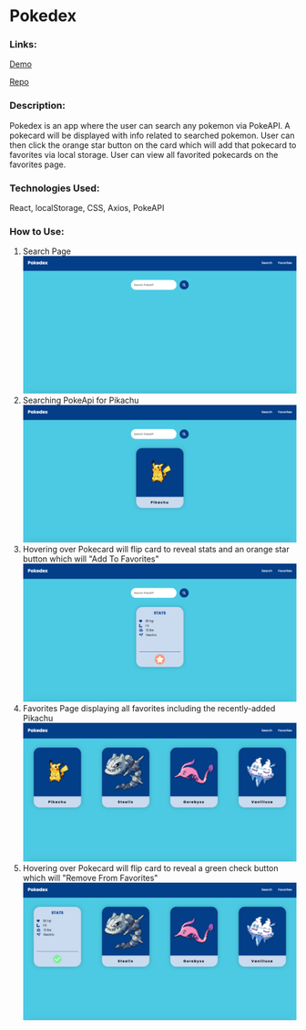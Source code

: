 # Pokedex

### Links:
[Demo](https://pokedex-lv.herokuapp.com/)

[Repo](https://github.com/loganveik/api-react-test)

### Description:
Pokedex is an app where the user can search any pokemon via PokeAPI. A pokecard will be displayed with info related to searched pokemon. User can then click the orange star button on the card which will add that pokecard to favorites via local storage. User can view all favorited pokecards on the favorites page.

### Technologies Used:
React, localStorage, CSS, Axios, PokeAPI

### How to Use:
1) Search Page
![searchpage](img/pokedex-img-1.png)
2) Searching PokeApi for Pikachu
![pokeapisearch](img/pokedex-img-2.png)
3) Hovering over Pokecard will flip card to reveal stats and an orange star button which will "Add To Favorites"
![cardflipadd](img/pokedex-img-3.png)
4) Favorites Page displaying all favorites including the recently-added Pikachu
![favoritespage](img/pokedex-img-4.png)
5) Hovering over Pokecard will flip card to reveal a green check button which will "Remove From Favorites"
![cardflipremove](img/pokedex-img-5.png)